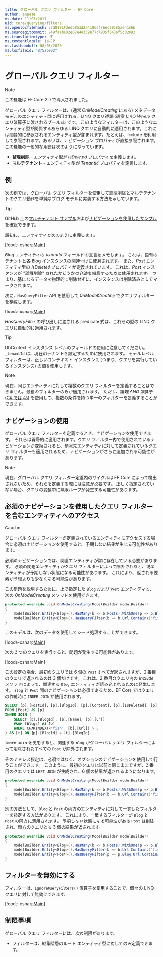 ```yaml
---
title: グローバル クエリ フィルター - EF Core
author: anpete
ms.date: 11/03/2017
uid: core/querying/filters
ms.openlocfilehash: 57d81919dedb853d2a41066f76ec20685ae41d6b
ms.sourcegitcommit: 949faaba02e07e44359e77d7935f540af5c32093
ms.translationtype: HT
ms.contentlocale: ja-JP
ms.lasthandoff: 08/03/2020
ms.locfileid: "87526902"
---
```

# <a name="global-query-filters"></a>グローバル クエリ フィルター

> [!NOTE]
> この機能は EF Core 2.0 で導入されました。

グローバル クエリ フィルターは、(通常 *OnModelCreating* にある) メタデータ モデルのエンティティ型に適用される、LINQ クエリ述語 (通常 LINQ *Where* クエリ演算子に渡されるブール式) です。 このようなフィルターは、このようなエンティティ型が関係するあらゆる LINQ クエリに自動的に適用されます。これには間接的に参照されるエンティティ型が含まれます。たとえば、Include を利用して参照されます。あるいは、ナビゲーション プロパティが直接参照されます。 この機能の一般的な用途は次のようになっています。

* **論理削除** - エンティティ型が *IsDeleted* プロパティを定義します。
* **マルチテナント** - エンティティ型が *TenantId* プロパティを定義します。

## <a name="example"></a>例

次の例では、グローバル クエリ フィルターを使用して論理削除とマルチテナントのクエリ動作を単純なブログ モデルに実装する方法を示しています。

> [!TIP]
> GitHub 上の[マルチテナント サンプル](https://github.com/dotnet/EntityFramework.Docs/tree/master/samples/core/QueryFilters)および[ナビゲーションを使用したサンプル](https://github.com/dotnet/EntityFramework.Docs/tree/master/samples/core/QueryFiltersNavigations)を確認できます。 

最初に、エンティティを次のように定義します。

[!code-csharp[Main](../../../samples/core/QueryFilters/Program.cs#Entities)]

_Blog_ エンティティの _tenantId_ フィールドの宣言をメモします。 これは、固有のテナントと各 Blog インスタンスの関連付けに使用されます。 また、_Post_ エンティティ型の _IsDeleted_ プロパティが定義されています。 これは、_Post_ インスタンスが "論理削除" されたかどうかの追跡を継続するために使用されます。 つまり、基になるデータを物理的に削除せずに、インスタンスは削除済みとしてマークされます。

次に、`HasQueryFilter` API を使用して _OnModelCreating_ でクエリフィルターを構成します。

[!code-csharp[Main](../../../samples/core/QueryFilters/Program.cs#Configuration)]

_HasQueryFilter_ の呼び出しに渡される predicate 式は、これらの型の LINQ クエリに自動的に適用されます。

> [!TIP]
> DbContext インスタンス レベルのフィールドの使用に注意してください。`_tenantId` は、現在のテナントを設定するために使用されます。 モデルレベル フィルターは、正しいコンテキスト インスタンス (つまり、クエリを実行しているインスタンス) の値を使用します。

> [!NOTE]
> 現在、同じエンティティに対して複数のクエリ フィルターを定義することはできません。最後のフィルターのみが適用されます。 ただし、論理 _AND_ 演算子 ([C# では `&&`](/dotnet/csharp/language-reference/operators/boolean-logical-operators#conditional-logical-and-operator-)) を使用して、複数の条件を持つ単一のフィルターを定義することができます。

## <a name="use-of-navigations"></a>ナビゲーションの使用

グローバル クエリ フィルターを定義するとき、ナビゲーションを使用できます。 それらは再帰的に適用されます。クエリ フィルター内で使用されているナビゲーションが変換されると、参照先エンティティに対して定義されているクエリ フィルターも適用されるため、ナビゲーションがさらに追加される可能性があります。

> [!NOTE]
> 現在、グローバル クエリ フィルター定義内のサイクルは EF Core によって検出されないため、それらを定義する際には注意が必要です。 正しく指定されていない場合、クエリの変換中に無限ループが発生する可能性があります。

## <a name="accessing-entity-with-query-filter-using-required-navigation"></a>必須のナビゲーションを使用したクエリ フィルターを含むエンティティへのアクセス

> [!CAUTION]
> グローバル クエリ フィルターが定義されているエンティティにアクセスする場合に必須のナビゲーションを使用すると、予期しない結果が生じる可能性があります。 

必須のナビゲーションでは、関連エンティティが常に存在している必要があります。 必須の関連エンティティがクエリ フィルターによって除外されると、親エンティティが予期しない状態になる可能性があります。 これにより、返される要素が予想よりも少なくなる可能性があります。 

この問題を説明するために、上で指定した `Blog` および `Post` エンティティと、次の _OnModelCreating_ メソッドを使用できます。

```csharp
protected override void OnModelCreating(ModelBuilder modelBuilder)
{
    modelBuilder.Entity<Blog>().HasMany(b => b.Posts).WithOne(p => p.Blog).IsRequired();
    modelBuilder.Entity<Blog>().HasQueryFilter(b => b.Url.Contains("fish"));
}
```

このモデルは、次のデータを使用してシード処理することができます。

[!code-csharp[Main](../../../samples/core/QueryFiltersNavigations/Program.cs#SeedData)]

次の 2 つのクエリを実行すると、問題が発生する可能性があります。

[!code-csharp[Main](../../../samples/core/QueryFiltersNavigations/Program.cs#Queries)]

この設定の場合、最初のクエリでは 6 個の `Post` すべてが返されますが、2 番目のクエリで返されるのは 3 個だけです。 これは、2 番目のクエリ内の _Include_ メソッドによって、関連する `Blog` エンティティが読み込まれるために発生します。 `Blog` と `Post` 間のナビゲーションは必須であるため、EF Core ではクエリの作成時に `INNER JOIN` が使用されます。

```SQL
SELECT [p].[PostId], [p].[BlogId], [p].[Content], [p].[IsDeleted], [p].[Title], [t].[BlogId], [t].[Name], [t].[Url]
FROM [Post] AS [p]
INNER JOIN (
    SELECT [b].[BlogId], [b].[Name], [b].[Url]
    FROM [Blogs] AS [b]
    WHERE CHARINDEX(N'fish', [b].[Url]) > 0
) AS [t] ON [p].[BlogId] = [t].[BlogId]
```

`INNER JOIN` を使用すると、関連する `Blog` がグローバル クエリ フィルターによって削除されたすべての `Post` が除外されます。 

そのアドレス指定は、必須ではなく、オプションのナビゲーションを使用して行うことができます。 このように、最初のクエリは以前と同じままですが、2 番目のクエリでは `LEFT JOIN` が生成され、6 個の結果が返されるようになります。

```csharp
protected override void OnModelCreating(ModelBuilder modelBuilder)
{
    modelBuilder.Entity<Blog>().HasMany(b => b.Posts).WithOne(p => p.Blog).IsRequired(false);
    modelBuilder.Entity<Blog>().HasQueryFilter(b => b.Url.Contains("fish"));
}
```

別の方法として、`Blog` と `Post` の両方のエンティティに対して一貫したフィルターを指定する方法があります。
これにより、一致するフィルターが `Blog` と `Post` の両方に適用されます。 予期しない状態になる可能性がある `Post` は削除され、両方のクエリとも 3 個の結果が返されます。 

```csharp
protected override void OnModelCreating(ModelBuilder modelBuilder)
{
    modelBuilder.Entity<Blog>().HasMany(b => b.Posts).WithOne(p => p.Blog).IsRequired();
    modelBuilder.Entity<Blog>().HasQueryFilter(b => b.Url.Contains("fish"));
    modelBuilder.Entity<Post>().HasQueryFilter(p => p.Blog.Url.Contains("fish"));
}
```

## <a name="disabling-filters"></a>フィルターを無効にする

フィルターは、`IgnoreQueryFilters()` 演算子を使用することで、個々の LINQ クエリに対して無効にできます。

[!code-csharp[Main](../../../samples/core/QueryFilters/Program.cs#IgnoreFilters)]

## <a name="limitations"></a>制限事項

グローバル クエリ フィルターには、次の制限があります。

* フィルターは、継承階層のルート エンティティ型に対してのみ定義できます。
